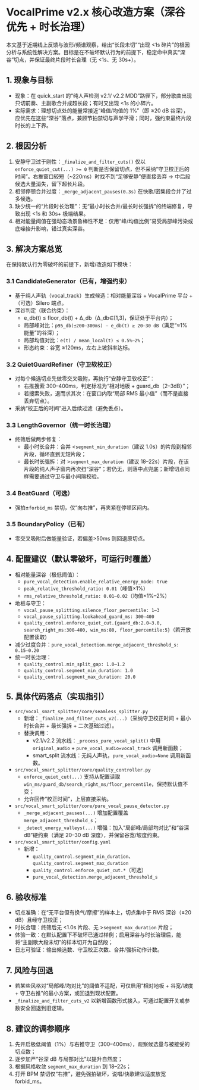 # VocalPrime v2.x 核心改造方案（深谷优先 + 时长治理）

本文基于近期线上反馈与波形/频谱观察，给出“长段未切”“出现 <1s 碎片”的根因分析与系统性解决方案。目标是在不破坏默认行为的前提下，稳定命中真实“深谷”切点，并保证最终片段时长合理（无 <1s、无 30s+）。

## 1. 现象与目标
- 现象：在 quick_start 的“纯人声检测 v2.1/ v2.2 MDD”路径下，部分歌曲出现只切前奏、主副歌合并成超长段；有时又出现 <1s 的小碎片。
- 实际需求：理想切点处的能量常接近“峰值/均值的 1%”（即 ≥20 dB 谷深），应优先在这些“深谷”落点，兼顾节拍禁切与声学平滑；同时，强约束最终片段时长的上下界。

## 2. 根因分析
1) 安静守卫过于刚性：`_finalize_and_filter_cuts()` 仅以 `enforce_quiet_cut(...) >= 0` 判断是否保留切点，但不采纳“守卫校正后的时间”。右推窗口较短（~220ms）时找不到“足够安静”便直接丢弃 → 中后段候选大量消失，留下超长片段。
2) 相邻停顿合并过度：`_merge_adjacent_pauses(0.3s)` 在快歌/密集段合并了过多候选。
3) 缺少统一的“片段时长治理”：无“最小时长合并/最长时长强拆”的终端修复，导致出现 <1s 和 30s+ 极端结果。
4) 相对能量阈值在强动态场景鲁棒性不足：仅用“峰/均值比例”易受局部峰污染或底噪抬升影响，错过真实深谷。

## 3. 解决方案总览
在保持默认行为零破坏的前提下，新增/改造如下模块：

### 3.1 CandidateGenerator（已有，增强约束）
- 基于纯人声轨（vocal_track）生成候选：相对能量深谷 + VocalPrime 平台 +（可选）Silero 端点。
- 深谷判定（联合约束）：
  - e_db(t) ≤ floor_db(t) + Δ_db（Δ_db∈[1,3]，保证处于平台内）；
  - 局部峰对比：`p95_db(±200–300ms) − e_db(t) ≥ 20–30 dB`（满足“≈1% 能量”的谷深）；
  - 局部均值对比：`e(t) / mean_local(t) ≤ 0.5%–2%`；
  - 形态约束：谷宽 ≥120ms，左右上坡斜率达标。

### 3.2 QuietGuardRefiner（守卫软校正）
- 对每个候选切点先做零交叉吸附，再执行“安静守卫软校正”：
  - 右推搜索 300–400ms，判定标准为“相对地板 + guard_db（2–3dB）”；
  - 若搜索失败，退而求其次：在窗口内取“局部 RMS 最小值”（而不是直接丢弃切点）。
- 采纳“校正后的时间”进入后续过滤（避免丢点）。

### 3.3 LengthGovernor（统一时长治理）
- 终筛后做两步修复：
  - 最小时长合并：合并 <`segment_min_duration`（建议 1.0s）的片段到相邻片段，循环直到无短片段；
  - 最长时长强拆：对 >`segment_max_duration`（建议 18–22s）片段，在该片段的纯人声子窗内再次扫“深谷”；若仍无，则落中点兜底；新增切点同样需要通过守卫与最小间隔校验。

### 3.4 BeatGuard（可选）
- 强拍±`forbid_ms` 禁切，仅“向右推”，再夹紧在停顿区间内。

### 3.5 BoundaryPolicy（已有）
- 零交叉吸附后做能量验证，若偏差>50ms 则回退原切点。

## 4. 配置建议（默认零破坏，可运行时覆盖）
- 相对能量深谷（极低阈值）：
  - `pure_vocal_detection.enable_relative_energy_mode: true`
  - `peak_relative_threshold_ratio: 0.01`（峰值×1%）
  - `rms_relative_threshold_ratio: 0.01–0.02`（均值×1%–2%）
- 地板与守卫：
  - `vocal_pause_splitting.silence_floor_percentile: 1–3`
  - `vocal_pause_splitting.lookahead_guard_ms: 300–400`
  - `quality_control.enforce_quiet_cut.{guard_db:2.0–3.0, search_right_ms:300–400, win_ms:80, floor_percentile:5}`（若开放配置读取）
- 减少过度合并：`pure_vocal_detection.merge_adjacent_threshold_s: 0.15–0.20`
- 统一时长治理：
  - `quality_control.min_split_gap: 1.0–1.2`
  - `quality_control.segment_min_duration: 1.0`
  - `quality_control.segment_max_duration: 20.0`

## 5. 具体代码落点（实现指引）
- `src/vocal_smart_splitter/core/seamless_splitter.py`
  - 新增：`_finalize_and_filter_cuts_v2(...)`（采纳守卫校正时间 + 最小时长合并 + 最长强拆 + 二次基础过滤）。
  - 替换调用：
    - v2.1/v2.2 流水线：`_process_pure_vocal_split()` 中用 `original_audio` + `pure_vocal_audio=vocal_track` 调用新函数；
    - smart_split 流水线：无纯人声轨，`pure_vocal_audio=None` 调用新函数。
- `src/vocal_smart_splitter/core/quality_controller.py`
  - `enforce_quiet_cut(...)` 支持从配置读取 `win_ms/guard_db/search_right_ms/floor_percentile`，保持默认值不变；
  - 允许回传“校正时间”，上层直接采纳。
- `src/vocal_smart_splitter/core/pure_vocal_pause_detector.py`
  - `_merge_adjacent_pauses(...)` 增加配置覆盖 `merge_adjacent_threshold_s`；
  - `_detect_energy_valleys(...)` 增强：加入“局部峰/局部均对比”和“谷深 dB”硬约束（满足 20–30 dB 深度），并保留谷宽/坡度约束。
- `src/vocal_smart_splitter/config.yaml`
  - 新增：
    - `quality_control.segment_min_duration`、`quality_control.segment_max_duration`
    - `quality_control.enforce_quiet_cut.*`（可选）
    - `pure_vocal_detection.merge_adjacent_threshold_s`

## 6. 验收标准
- 切点准确：在“无平台但有换气/摩擦”的样本上，切点集中于 RMS 深谷（≥20 dB）且经守卫校正；
- 时长合理：终筛后无 <1.0s 片段、无 >`segment_max_duration` 片段；
- 体验一致：在默认配置下不破坏已通过样例；启用深谷与时长治理后，能将“主副歌大段未切”的样本切开为自然段；
- 日志可验证：输出候选数、守卫校正次数、合并/强拆动作计数。

## 7. 风险与回退
- 若某些风格对“局部峰/均对比”的阈值不适配，可仅启用“相对地板 + 谷宽/坡度 + 守卫右推”的最小方案，或回退到现状配置。
- `_finalize_and_filter_cuts_v2` 以新增函数形式接入，可通过配置开关或参数安全回退到旧逻辑。

## 8. 建议的调参顺序
1) 先开启极低阈值（1%）与右推守卫（300–400ms），观察候选量与被接受的切点数；
2) 逐步加严“谷深 dB 与局部对比”以提升自然度；
3) 根据风格收敛 `segment_max_duration` 到 18–22s；
4) 打开 BPM 禁切仅“右推”，避免强拍破坏，说唱/快歌建议适度放宽 forbid_ms。

